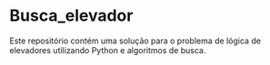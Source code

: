 # Busca_elevador
Este repositório contém uma solução para o problema de lógica de elevadores utilizando Python e algoritmos de busca.
